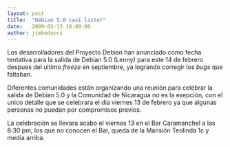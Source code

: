 ```yaml
---
layout: post
title:  "Debian 5.0 casi listo!"
date:   2009-02-13 18:00:00
author: jimbodoors
---
```


Los desarrolladores del Proyecto Debian han anunciado como fecha tentativa para la salida de Debian 5.0 (Lenny) para este 14 de febrero despues del ultimo _freeze_ en septiembre, ya logrando corregir los _bugs_ que faltaban.

Diferentes comunidades están organizando una reunión para celebrar la salida de Debian 5.0 y la Comunidad de Nicaragua no es la exepción, con el unico detalle que se celebrara el dia viernes 13 de febrero ya que algunas personas no puedan por compromisos previos.

La celebración se llevara acabo el viernes 13 en el Bar Caramanchel a las 8:30 pm, los que no conocen el Bar, queda de la Mansión Teolinda 1c y media arriba.

